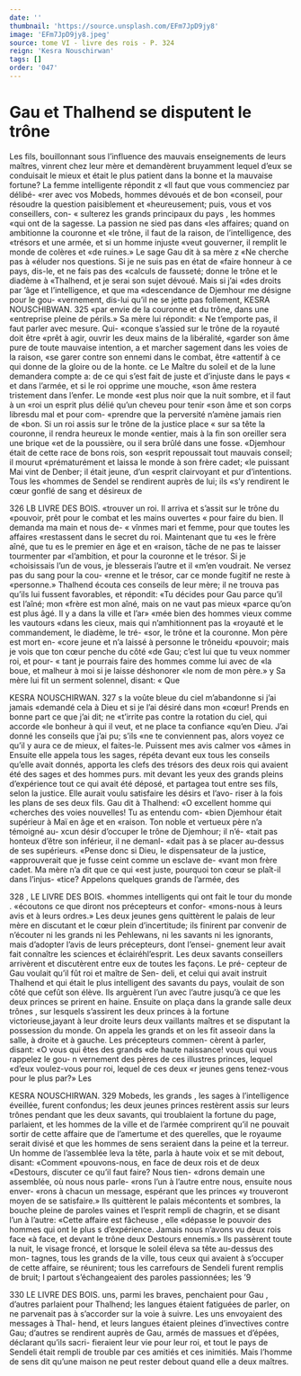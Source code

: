 ```yaml
---
date: ''
thumbnail: 'https://source.unsplash.com/EFm7JpD9jy8'
image: 'EFm7JpD9jy8.jpeg'
source: tome VI - livre des rois - P. 324
reign: 'Kesra Nouschirwan'
tags: []
order: '047'
---
```


# Gau et Thalhend se disputent le trône

Les fils, bouillonnant sous l’influence des mauvais enseignements de leurs maîtres, vinrent chez leur mère et demandèrent bruyamment lequel d’eux se conduisait le mieux et était le plus patient dans la bonne et la mauvaise fortune? La femme intelligente répondit z «Il faut que vous commenciez par délibé-
«rer avec vos Mobeds, hommes dévoués et de bon
«conseil, pour résoudre la question paisiblement et
«heureusement; puis, vous et vos conseillers, con-
« sulterez les grands principaux du pays , les hommes
«qui ont de la sagesse. La passion ne sied pas dans
«les affaires; quand on ambitionne la couronne et
«le trône, il faut de la raison, de l’intelligence, des
«trésors et une armée, et si un homme injuste
«veut gouverner, il remplit le monde de colères et «de ruines.»
Le sage Gau dit à sa mère z «Ne cherche pas à «éluder nos questions. Si je ne suis pas en état de «faire honneur à ce pays, dis-le, et ne fais pas des «calculs de fausseté; donne le trône et le diadème à «Thalhend, et je serai son sujet dévoué. Mais si j’ai
«des droits par ’âge et l’intelligence, et que ma «descendance de Djemhour me désigne pour le gou- «vernement, dis-lui qu’il ne se jette pas follement,
KESRA NOUSCHIBWAN. 325 «par envie de la couronne et du trône, dans une
«entreprise pleine de périls.» Sa mère lui répondit:
« Ne t’emporte pas, il faut parler avec mesure. Qui- «conque s’assied sur le trône de la royauté doit être
«prêt à agir, ouvrir les deux mains de la libéralité, «garder son âme pure de toute mauvaise intention,
a et marcher sagement dans les voies de la raison, «se garer contre son ennemi dans le combat, être «attentif à ce qui donne de la gloire ou de la honte.
ce Le Maître du soleil et de la lune demandera compte
a: de ce qui s’est fait de juste et d’injuste dans le pays
« et dans l’armée, et si le roi opprime une mouche, «son âme restera tristement dans l’enfer. Le monde «est plus noir que la nuit sombre, et il faut à un «roi un esprit plus délié qu’un cheveu pour tenir
«son âme et son corps libresdu mal et pour com- «prendre que la perversité n’amène jamais rien de «bon. Si un roi assis sur le trône de la justice place « sur sa tête la couronne, il rendra heureux le monde «entier, mais à la fin son oreiller sera une brique «et de la poussière, ou il sera brûlé dans une fosse.
«Djemhour était de cette race de bons rois, son
«esprit repoussait tout mauvais conseil; il mourut «prématurément et laissa le monde à son frère cadet;
«le puissant Mai vint de Denber; il était jeune, d’un «esprit clairvoyant et pur d’intentions. Tous les «hommes de Sendel se rendirent auprès de lui; ils «s’y rendirent le cœur gonflé de sang et désireux de

326 LB LIVRE DES BOIS.
«trouver un roi. Il arriva et s’assit sur le trône du «pouvoir, prêt pour le combat et les mains ouvertes « pour faire du bien. Il demanda ma main et nous de- « vînmes mari et femme, pour que toutes les affaires «restassent dans le secret du roi. Maintenant que tu «es le frère aîné, que tu es le premier en âge et en «raison, tâche de ne pas te laisser tourmenter par «l’ambition, et pour la couronne et le trésor. Si je «choisissais l’un de vous, je blesserais l’autre et il
«m’en voudrait. Ne versez pas du sang pour la cou- «renne et le trésor, car ce monde fugitif ne reste à «personne.»
Thalhend écouta ces conseils de leur mère; il ne trouva pas qu’ils lui fussent favorables, et répondit: «Tu décides pour Gau parce qu’il est l’aîné; mon
«frère est mon aîné, mais on ne vaut pas mieux «parce qu’on est plus âgé. Il y a dans la ville et l’ar»
«mée bien des hommes vieux comme les vautours «dans les cieux, mais qui n’amhitionnent pas la «royauté et le commandement, le diadème, le tré-
«sor, le trône et la couronne. Mon père est mort en- «core jeune et n’a laissé à personne le trôneidu «pouvoir; mais je vois que ton cœur penche du côté
«de Gau; c’est lui que tu veux nommer roi, et pour-
« tant je pourrais faire des hommes comme lui avec de «la boue, et malheur à moi si je laisse déshonorer
«le nom de mon père.» y
Sa mère lui fit un serment solennel, disant: « Que

KESRA NOUSCHIRWAN. 327 s la voûte bleue du ciel m’abandonne si j’ai jamais
«demandé cela à Dieu et si je l’ai désiré dans mon «cœur! Prends en bonne part ce que j’ai dit; ne «t’irrite pas contre la rotation du ciel, qui accorde
«le bonheur à qui il veut, et ne place ta confiance «qu’en Dieu. J’ai donné les conseils que j’ai pu; s’ils
«ne te conviennent pas, alors voyez ce qu’il y aura
ce de mieux, el faites-le. Puissent mes avis calmer vos «âmes in Ensuite elle appela tous les sages, répéta
devant eux tous les conseils qu’elle avait donnés, apporta les clefs des trésors des deux rois qui avaient été des sages et des hommes purs. mit devant les yeux des grands pleins d’expérience tout ce qui avait
été déposé, et partagea tout entre ses fils, selon la
justice. Elle aurait voulu satisfaire les désirs et l’avo- riser à la fois les plans de ses deux fils.
Gau dit à Thalhend: «O excellent homme qui «cherches des voies nouvelles! Tu as entendu com- «bien Djemhour était supérieur à Maï en âge et en
«raison. Ton noble et vertueux père n’a témoigné au-
xcun désir d’occuper le trône de Djemhour; il n’é-
«tait pas honteux d’être son inférieur, il ne demanl-
«dait pas à se placer au-dessus de ses supérieurs. «Pense donc si Dieu, le dispensateur de la justice, «approuverait que je fusse ceint comme un esclave de- «vant mon frère cadet. Ma mère n’a dit que ce qui
«est juste, pourquoi ton cœur se plaît-il dans l’injus-
«tice? Appelons quelques grands de l’armée, des

328 , LE LIVRE DES BOIS.
«hommes intelligents qui ont fait le tour du monde . «écoutons ce que diront nos précepteurs et confor- «mons-nous à leurs avis et à leurs ordres.»
Les deux jeunes gens quittèrent le palais de leur mère en discutant et le cœur plein d’incertitude; ils finirent par convenir de n’écouter ni les grands ni les
Pehlewans, ni les savants ni les ignorants, mais d’adopter l’avis de leurs précepteurs, dont l’ensei-
gnement leur avait fait connaître les sciences et éclairéhl’esprit. Les deux savants conseillers arrivèrent
et discutèrent entre eux de toutes les façons. Le pré-
cepteur de Gau voulait qu’il fût roi et maître de Sen-
deli, et celui qui avait instruit Thalhend et qui était
le plus intelligent des savants du pays, voulait de son côté que cefût son élève. Ils arguèrent l’un avec
l’autre jusqu’à ce que les deux princes se prirent en
haine.
Ensuite on plaça dans la grande salle deux trônes ,
sur lesquels s’assirent les deux princes à la fortune victorieuse,jayant à leur droite leurs deux vaillants maîtres et se disputant la possession du monde. On appela les grands et on les fit asseoir dans la salle, à droite et à gauche. Les précepteurs commen- cèrent à parler, disant: «O vous qui êtes des grands
«de haute naissance! vous qui vous rappelez le gou- n vernement des pères de ces illustres princes, lequel «d’eux voulez-vous pour roi, lequel de ces deux
«r jeunes gens tenez-vous pour le plus par?» Les

KESRA NOUSCHIRWAN. 329 Mobeds, les grands , les sages à l’intelligence éveillée,
furent confondus; les deux jeunes princes restèrent assis sur leurs trônes pendant que les deux savants, qui troublaient la fortune du page, parlaient, et les hommes de la ville et de l’armée comprirent qu’il ne
pouvait sortir de cette affaire que de l’amertume et des querelles, que le royaume serait divisé et que les hommes de sens seraient dans la peine et la terreur.
Un homme de l’assemblée leva la tête, parla à
haute voix et se mit debout, disant: «Comment «pouvons-nous, en face de deux rois et de deux «Destours, discuter ce qu’il faut faire? Nous tien- «drons demain une assemblée, où nous nous parle- «rons l’un à l’autre entre nous, ensuite nous enver-
«rons à chacun un message, espérant que les princes
«y trouveront moyen de se satisfaire.» Ils quittèrent
le palais mécontents et sombres, la bouche pleine de paroles vaines et l’esprit rempli de chagrin, et se disant l’un à l’autre: «Cette affaire est fâcheuse , elle «dépasse le pouvoir des hommes qui ont le plus
s d’expérience. Jamais nous n’avons vu deux rois face
«à face, et devant le trône deux Destours ennemis.»
Ils passèrent toute la nuit, le visage froncé, et
lorsque le soleil éleva sa tête au-dessus des mon-
tagnes, tous les grands de la ville, tous ceux qui avaient à s’occuper de cette affaire, se réunirent;
tous les carrefours de Sendeli furent remplis de bruit;
I partout s’échangeaient des paroles passionnées; les ’9

330 LE LIVRE DES BOIS.
uns, parmi les braves, penchaient pour Gau , d’autres parlaient pour Thalhend; les langues étaient fatiguées de parler, on ne parvenait pas à s’accorder sur la voie à suivre. Les uns envoyaient des messages à Thal- hend, et leurs langues étaient pleines d’invectives contre Gau; d’autres se rendirent auprès de Gau, armés de massues et d’épées, déclarant qu’ils sacri-
fieraient leur vie pour leur roi, et tout le pays de
Sendeli était rempli de trouble par ces amitiés et
ces inimitiés. Mais l’homme de sens dit qu’une
maison ne peut rester debout quand elle a deux maîtres.
